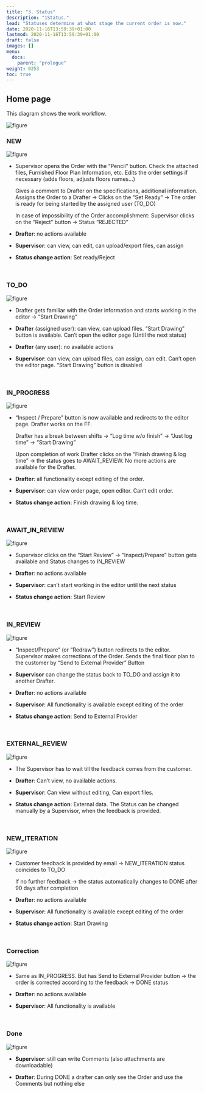 ```yaml
---
title: "3. Status"
description: "1Status."
lead: "Statuses determine at what stage the current order is now."
date: 2020-11-16T13:59:39+01:00
lastmod: 2020-11-16T13:59:39+01:00
draft: false
images: []
menu:
  docs:
    parent: "prologue"
weight: 0253
toc: true
---
```


## Home page
This diagram shows the work workflow.

![figure](/Workflow01.jpg "")

### NEW
![figure](/FFstatusnew.jpg "")

* Supervisor opens the Order with the “Pencil” button. Check the attached files, Furnished Floor Plan Information, etc. Edits the order settings if necessary (adds floors, adjusts floors names…) 

  Gives a comment to Drafter on the specifications, additional information. Assigns the Order to a Drafter ->  Clicks on the “Set Ready” -> The order is ready for being started by the assigned user (TO_DO) 

  In case of impossibility of the Order accomplishment: Supervisor clicks on the “Reject” button -> Status “REJECTED”


* **Drafter**: no actions available
* **Supervisor**: can view, can edit, can upload/export files, can assign 

* **Status change action**: Set ready/Reject


&nbsp; 


### TO_DO
![figure](/FFstatustodo.jpg "")

* Drafter gets familiar with the Order information and starts working in the editor -> “Start Drawing”  

* **Drafter** (assigned user): can view, can upload files. “Start Drawing” button is available. Can’t open the editor page (Until the next status)
* **Drafter** (any user): no available  actions
* **Supervisor**: can view, can upload files, can assign, can edit. Can’t open the editor page. “Start Drawing” button is disabled


&nbsp; 


### IN_PROGRESS
![figure](/FFstatusinprogress.jpg "")

* “Inspect / Prepare” button is now available and redirects to the editor page. Drafter works on the FF. 

  Drafter has a break between shifts -> “Log time w/o finish” -> “Just log time” -> “Start Drawing” 

  Upon completion of work Drafter clicks on the “Finish drawing & log time” -> the status goes to AWAIT_REVIEW. No more actions are available for the Drafter.

* **Drafter**: all functionality except editing of the order.
* **Supervisor**: can view order page, open editor. Can’t edit order.

* **Status change action**: Finish drawing & log time.


&nbsp; 


### AWAIT_IN_REVIEW
![figure](/FFstatusawaitinreview.jpg "")

* Supervisor clicks on the “Start Review” -> “Inspect/Prepare” button gets available and Status changes to IN_REVIEW

* **Drafter**: no actions available
* **Supervisor**: can’t start working in the editor until the next status
 
* **Status change action**: Start Review


&nbsp; 


### IN_REVIEW
![figure](/FFstatusinreview.jpg "")

* “Inspect/Prepare” (or “Redraw”) button redirects to the editor. Supervisor makes corrections of the Order. 
  Sends the final floor plan to the customer by “Send to External Provider” Button

* **Supervisor** can change the status back to TO_DO and assign it to another Drafter.
* **Drafter**: no actions available
* **Supervisor**: All functionality is available except editing of the order
* **Status change action**: Send to External Provider


&nbsp; 


### EXTERNAL_REVIEW
![figure](/FFstatusexternalreview.jpg "")

* The Supervisor has to wait till the feedback comes from the customer.

* **Drafter**: Can’t view, no available actions.
* **Supervisor**: Can view without editing, Can export files.
* **Status change action**: External data. The Status can be changed manually by a Supervisor, when the feedback is provided.


&nbsp; 


### NEW_ITERATION
![figure](/FFstatusnewiteration.jpg "")

* Customer feedback is provided by email -> NEW_ITERATION status coincides to TO_DO

  If no further feedback -> the status automatically changes to DONE after 90 days after completion


* **Drafter**: no actions available
* **Supervisor**: All functionality is available except editing of the order

* **Status change action**: Start Drawing


&nbsp; 


### Correction
![figure](/FFstatuscorrection.jpg "")
* Same as IN_PROGRESS. But has Send to External Provider button -> the order is corrected according to the feedback -> DONE status

* **Drafter**: no actions available
* **Supervisor**: All functionality is available


&nbsp; 


### Done
![figure](/FFstatusdone.jpg "")

* **Supervisor**: still can write Comments (also attachments are downloadable)

* **Drafter**: During DONE a drafter can only see the Order and use the Comments but nothing else